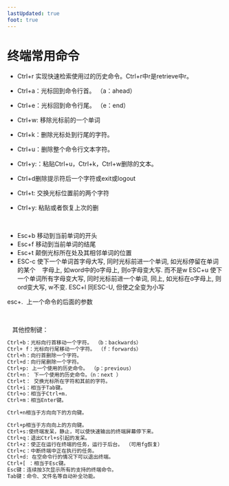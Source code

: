 ```yaml
---
lastUpdated: true
foot: true
---
```


# 终端常用命令

- Ctrl+r 实现快速检索使用过的历史命令。Ctrl+r中r是retrieve中r。
- Ctrl+a：光标回到命令行首。 （a：ahead）
- Ctrl+e：光标回到命令行尾。 （e：end）

- Ctrl+w: 移除光标前的一个单词

- Ctrl+k：删除光标处到行尾的字符。
- Ctrl+u：删除整个命令行文本字符。
- Ctrl+y:：粘贴Ctrl+u，Ctrl+k，Ctrl+w删除的文本。

- Ctrl+d删除提示符后一个字符或exit或logout

- Ctrl+t: 交换光标位置前的两个字符
- Ctrl+y: 粘贴或者恢复上次的删

 

- Esc+b 移动到当前单词的开头
- Esc+f 移动到当前单词的结尾
- Esc+t 颠倒光标所在处及其相邻单词的位置
- ESC-c 使下一个单词首字母大写, 同时光标前进一个单词, 如光标停留在单词的某个    字母上, 如word中的o字母上, 则o字母变大写. 而不是w
ESC+u 使下一个单词所有字母变大写, 同时光标前进一个单词, 同上, 如光标在o字母上, 则ord变大写, w不变.
ESC+l 同ESC-U, 但使之全变为小写

esc+.  上一个命令的后面的参数

 

   其他控制键：
```bash
Ctrl+b：光标向行首移动一个字符。 （b：backwards）
Ctrl+ f：光标向行尾移动一个字符。 （f：forwards）
Ctrl+h：向行首删除一个字符。
Ctrl+d：向行尾删除一个字符。
Ctrl+p: 上一个使用的历史命令。 （p：previous）
Ctrl+n： 下一个使用的历史命令。（n：next ）
Ctrl+t： 交换光标所在字符和其前的字符。
Ctrl+i：相当于Tab键。
Ctrl+o：相当于Ctrl+m.
Ctrl+m：相当Enter键。

Ctrl+n相当于方向向下的方向键。

Ctrl+p相当于方向向上的方向键。
Ctrl+s:使终端发呆，静止，可以使快速输出的终端屏幕停下来。
Ctrl+q：退出Ctrl+s引起的发呆。
Ctrl+z：使正在运行在终端的任务，运行于后台。 （可用fg恢复）
Ctrl+c：中断终端中正在执行的任务。
Ctrl+d: 在空命令行的情况下可以退出终端。
Ctrl+[ ：相当于Esc键。
Esc键：连续按3次显示所有的支持的终端命令。
Tab键：命令、文件名等自动补全功能。

```